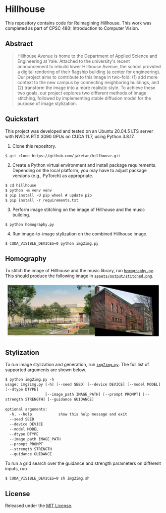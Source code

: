 # Hillhouse

This repository contains code for Reimagining Hillhouse. This work was completed as part of CPSC 480: Introduction to Computer Vision.

## Abstract

> Hillhouse Avenue is home to the Department of Applied Science and Engineering at Yale. Attached to the university's recent announcement to rebuild lower Hillhouse Avenue, the school provided a digital rendering of their flagship building (a center for engineering). Our project aims to contribute to this image in two-fold: (1) add more context to the new campus by connecting neighboring buildings, and (2) transform the image into a more realistic style. To achieve these two goals, our project explores two different methods of image stitching, followed by implementing stable diffusion model for the purpose of image stylization.

## Quickstart

This project was developed and tested on an Ubuntu 20.04.5 LTS server with NVIDIA RTX 3090 GPUs on CUDA 11.7, using Python 3.8.17.

1. Clone this repository.

```
$ git clone https://github.com/jaketae/hillhouse.git
```

2. Create a Python virtual environment and install package requirements. Depending on the local platform, you may have to adjust package versions (e.g., PyTorch) as appropriate.

```
$ cd hillhouse
$ python -m venv venv
$ pip install -U pip wheel # update pip
$ pip install -r requirements.txt
```

3. Perform image stitching on the image of Hillhouse and the music building.

```
$ python homography.py
```

4. Run image-to-image stylization on the combined Hillhouse image.

```
$ CUDA_VISIBLE_DEVICES=0 python img2img.py
```

## Homography

To stitch the image of Hillhouse and the music library, run [`homography.py`](homography.py). This should produce the following image in [`assets/output/stitched.png`](assets/output/stitched.png).

<img src="assets/output/stitched.png">

## Stylization

To run image stylization and generation, run [`img2img.py`](img2img.py). The full list of supported arguments are shown below.

```
$ python img2img.py -h
usage: img2img.py [-h] [--seed SEED] [--device DEVICE] [--model MODEL] [--dtype DTYPE]
                  [--image_path IMAGE_PATH] [--prompt PROMPT] [--strength STRENGTH] [--guidance GUIDANCE]

optional arguments:
  -h, --help            show this help message and exit
  --seed SEED
  --device DEVICE
  --model MODEL
  --dtype DTYPE
  --image_path IMAGE_PATH
  --prompt PROMPT
  --strength STRENGTH
  --guidance GUIDANCE
```

To run a grid search over the guidance and strength parameters on different inputs, run

```
$ CUDA_VISIBLE_DEVICES=0 sh img2img.sh
```

## License

Released under the [MIT License](LICENSE).
